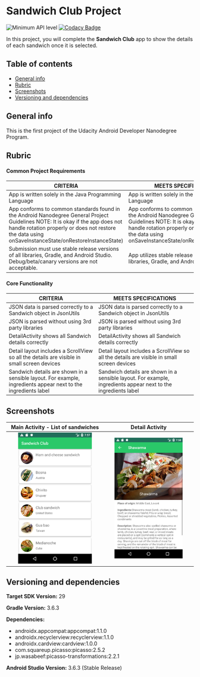 # Sandwich Club Project
![Minimum API level](https://img.shields.io/badge/API-16+-yellow)
[![Codacy Badge](https://app.codacy.com/project/badge/Grade/c455c17a34db4876b378728bb0f53f55)](https://www.codacy.com/manual/aguedagg/nanodegree?utm_source=github.com&amp;utm_medium=referral&amp;utm_content=aguedagg/nanodegree&amp;utm_campaign=Badge_Grade)

In this project, you will complete the **Sandwich Club** app to show the details of each sandwich once it is selected.

## Table of contents
  * [General info](#general-info)
  * [Rubric](#rubric)
  * [Screenshots](#screenshots)
  * [Versioning and dependencies](#versioning-and-dependencies)

## General info
This is the first project of the Udacity Android Developer Nanodegree Program.

## Rubric

#### Common Project Requirements

| CRITERIA  | MEETS SPECIFICATIONS  |
|---|---|
| App is written solely in the Java Programming Language  | App is written solely in the Java Programming Language |
| App conforms to common standards found in the Android Nanodegree General Project Guidelines NOTE: It is okay if the app does not handle rotation properly or does not restore the data using onSaveInstanceState/onRestoreInstanceState) | App conforms to common standards found in the Android Nanodegree General Project Guidelines NOTE: It is okay if the app does not handle rotation properly or does not restore the data using onSaveInstanceState/onRestoreInstanceState) |   |
| Submission must use stable release versions of all libraries, Gradle, and Android Studio. Debug/beta/canary versions are not acceptable.  | App utilizes stable release versions of all libraries, Gradle, and Android Studio.  |

#### Core Functionality

| CRITERIA  |  MEETS SPECIFICATIONS |
|---|---|
| JSON data is parsed correctly to a Sandwich object in JsonUtils | JSON data is parsed correctly to a Sandwich object in JsonUtils  |
| JSON is parsed without using 3rd party libraries | JSON is parsed without using 3rd party libraries  |
| DetailActivity shows all Sandwich details correctly | DetailActivity shows all Sandwich details correctly |
| Detail layout includes a ScrollView so all the details are visible in small screen devices  | Detail layout includes a ScrollView so all the details are visible in small screen devices |
| Sandwich details are shown in a sensible layout. For example, ingredients appear next to the ingredients label | Sandwich details are shown in a sensible layout. For example, ingredients appear next to the ingredients label |

## Screenshots
| Main Activity - List of sandwiches | Detail Activity |
| :---: | :---: |
| <img src="./docs/Screenshot_main.png" width="80%"/> | <img src="./docs/Screenshot_shawarma.png" width="80%"/> |

## Versioning and dependencies

**Target SDK Version:** 29

**Gradle Version:** 3.6.3

**Dependencies:**
- androidx.appcompat:appcompat:1.1.0
- androidx.recyclerview:recyclerview:1.1.0
- androidx.cardview:cardview:1.0.0
- com.squareup.picasso:picasso:2.5.2
- jp.wasabeef:picasso-transformations:2.2.1

**Android Studio Version:** 3.6.3 (Stable Release)


 
